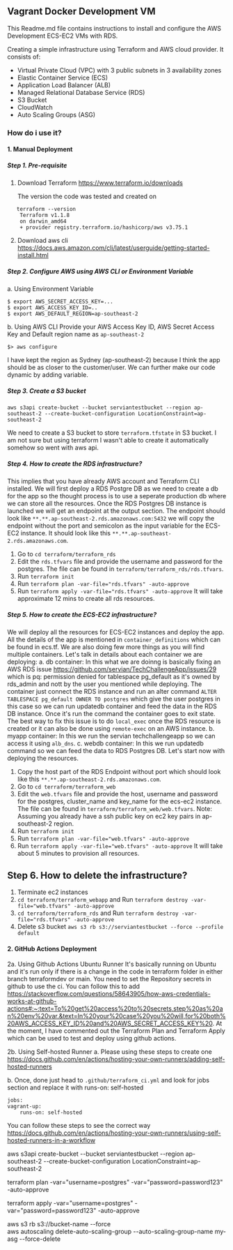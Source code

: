 ## Vagrant Docker Development VM

This Readme.md file contains instructions to install and configure the AWS Development ECS-EC2 VMs with RDS.

Creating a simple infrastructure using Terraform and AWS cloud provider. It consists of:
- Virtual Private Cloud (VPC) with 3 public subnets in 3 availability zones
- Elastic Container Service (ECS)
- Application Load Balancer (ALB)
- Managed Relational Database Service (RDS)
- S3 Bucket
- CloudWatch
- Auto Scaling Groups (ASG)


### How do i use it? 

#### 1. Manual Deployment

##### Step 1. Pre-requisite
1. Download Terraform
   https://www.terraform.io/downloads 

   The version the code was tested and created on
```
   terraform --version
    Terraform v1.1.8
    on darwin_amd64
    + provider registry.terraform.io/hashicorp/aws v3.75.1
```
2. Download aws cli
   https://docs.aws.amazon.com/cli/latest/userguide/getting-started-install.html 

##### Step 2. Configure AWS using AWS CLI or Environment Variable

a. Using Environment Variable
```
$ export AWS_SECRET_ACCESS_KEY=...
$ export AWS_ACCESS_KEY_ID=..
$ export AWS_DEFAULT_REGION=ap-southeast-2
```

b. Using AWS CLI
Provide your AWS Access Key ID, AWS Secret Access Key and Default region name as `ap-southeast-2`
```
$> aws configure
```
I have kept the region as Sydney (ap-southeast-2) because I think the app should be as closer to the customer/user. We can further make our code dynamic by adding variable.
##### Step 3. Create a S3 bucket
```
aws s3api create-bucket --bucket serviantestbucket --region ap-southeast-2 --create-bucket-configuration LocationConstraint=ap-southeast-2
```
We need to create a S3 bucket to store ```terraform.tfstate``` in S3 bucket. I am not sure but using terraform I wasn't able to create it automatically somehow so went with aws api.
##### Step 4. How to create the RDS infrastructure?
This implies that you have already AWS account and Terraform CLI installed. We will first deploy a RDS Postgre DB as we need to create a db for the app so the thought process is to use a seperate production db where we can store all the resources. Once the RDS Postgres DB instance is launched we will get an endpoint at the output section. The endpoint should look like `**.**.ap-southeast-2.rds.amazonaws.com:5432` we will copy the endpoint without the port and semicolon as the input variable for the ECS-EC2 instance. It should look like this `**.**.ap-southeast-2.rds.amazonaws.com`.
1.  Go to `cd terraform/terraform_rds`
2. Edit the `rds.tfvars` file and provide the username and password for the postgres. The file can be found in `terraform/terraform_rds/rds.tfvars`.
3. Run `terraform init`
4. Run `terraform plan -var-file="rds.tfvars" -auto-approve`
5. Run `terraform apply -var-file="rds.tfvars" -auto-approve`
It will take approximate 12 mins to create all rds resources.

##### Step 5. How to create the ECS-EC2 infrastructure?
We will deploy all the resources for ECS-EC2 instances and deploy the app. All the details of the app is mentioned in `container_definitions` which can be found in ecs.tf. We are also doing few more things as you will find multiple containers. Let's talk in details about each container we are deploying:
a. db container: In this what we are doinng is basically fixing an AWS RDS issue https://github.com/servian/TechChallengeApp/issues/29 which is pq: permission denied for tablespace pg_default as it's owned by rds_admin and nott by the user you mentioned while deploying. The container just connect the RDS instance and run an alter command `ALTER TABLESPACE pg_default OWNER TO postgres` which give the user postgres in this case so we can run updatedb container and feed the data in the RDS DB instance. Once it's run the command the container goes to exit state. The best way to fix this issue is to do `local_exec` once the RDS resource is created or it can also be done using `remote-exec` on an AWS instance. 
b. myapp container: In this we run the servian techchallengeapp so we can access it using `alb_dns`.
c. webdb container: In this we run updatedb command so we can feed the data to RDS Postgres DB. Let's start now with deploying the resources.
1. Copy the host part of the RDS Endpoint without port which should look like this `**.**.ap-southeast-2.rds.amazonaws.com`.
2. Go to `cd terraform/terraform_web`
3. Edit the `web.tfvars` file and provide the host, username and password for the postgres, cluster_name and key_name for the ecs-ec2 instance. The file can be found in `terraform/terraform_web/web.tfvars`. 
Note: Assuming you already have a ssh public key on ec2 key pairs in ap-southeast-2 region.
4. Run `terraform init`
5. Run `terraform plan -var-file="web.tfvars" -auto-approve`
6. Run `terraform apply -var-file="web.tfvars" -auto-approve`
It will take about 5 minutes to provision all resources.
## Step 6. How to delete the infrastructure?
1. Terminate ec2 instances
2. `cd terraform/terraform_webapp` and Run `terraform destroy -var-file="web.tfvars" -auto-approve`
3. `cd terraform/terraform_rds` and Run `terraform destroy -var-file="rds.tfvars" -auto-approve`
4. Delete s3 bucket `aws s3 rb s3://serviantestbucket --force --profile default` 
#### 2. GitHub Actions Deployment

2a. Using Github Actions Ubuntu Runner
    It's basically running on Ubuntu and it's run only if there is a change in the code in terraform folder in either branch terraformdev or main. You need to set the Repository secrets in github to use the ci. You can follow this to add https://stackoverflow.com/questions/58643905/how-aws-credentials-works-at-github-actions#:~:text=To%20get%20access%20to%20secrets,step%20as%20an%20env%20var.&text=In%20your%20case%20you%20will,for%20both%20AWS_ACCESS_KEY_ID%20and%20AWS_SECRET_ACCESS_KEY%20. 
    At the moment, I have commented out the Terraform Plan and Terraform Apply which can be used to test and deploy using github actions.

2b. Using Self-hosted Runner
  a. Please using these steps to create one https://docs.github.com/en/actions/hosting-your-own-runners/adding-self-hosted-runners 

  b. Once, done just head to ```.github/terraform_ci.yml``` and look for jobs section and replace it with runs-on: self-hosted

```
jobs:
vagrant-up:
    runs-on: self-hosted
```
  You can follow these steps to see the correct way https://docs.github.com/en/actions/hosting-your-own-runners/using-self-hosted-runners-in-a-workflow 





aws s3api create-bucket --bucket serviantestbucket --region ap-southeast-2 --create-bucket-configuration LocationConstraint=ap-southeast-2

terraform plan -var="username=postgres" -var="password=password123"  -auto-approve

terraform apply -var="username=postgres" -var="password=password123"  -auto-approve

aws s3 rb s3://bucket-name --force  
aws autoscaling delete-auto-scaling-group --auto-scaling-group-name my-asg --force-delete